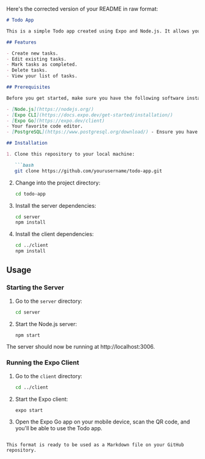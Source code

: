 Here's the corrected version of your README in raw format:

```markdown
# Todo App

This is a simple Todo app created using Expo and Node.js. It allows you to create, update, and delete tasks in a to-do list. This project is a great starting point for learning how to build mobile applications with Expo and a Node.js backend.

## Features

- Create new tasks.
- Edit existing tasks.
- Mark tasks as completed.
- Delete tasks.
- View your list of tasks.

## Prerequisites

Before you get started, make sure you have the following software installed:

- [Node.js](https://nodejs.org/)
- [Expo CLI](https://docs.expo.dev/get-started/installation/)
- [Expo Go](https://expo.dev/client)
- Your favorite code editor.
- [PostgreSQL](https://www.postgresql.org/download/) - Ensure you have PostgreSQL installed on your system as it's required for the project's database.

## Installation

1. Clone this repository to your local machine:

   ```bash
   git clone https://github.com/yourusername/todo-app.git
   ```

2. Change into the project directory:

   ```bash
   cd todo-app
   ```

3. Install the server dependencies:

   ```bash
   cd server
   npm install
   ```

4. Install the client dependencies:

   ```bash
   cd ../client
   npm install
   ```

## Usage

### Starting the Server

1. Go to the `server` directory:

   ```bash
   cd server
   ```

2. Start the Node.js server:

   ```bash
   npm start
   ```

The server should now be running at http://localhost:3006.

### Running the Expo Client

1. Go to the `client` directory:

   ```bash
   cd ../client
   ```

2. Start the Expo client:

   ```bash
   expo start
   ```

3. Open the Expo Go app on your mobile device, scan the QR code, and you'll be able to use the Todo app.
```

This format is ready to be used as a Markdown file on your GitHub repository.
